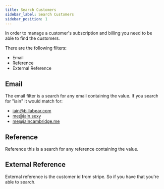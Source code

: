 ```yaml
---
title: Search Customers
sidebar_label: Search Customers
sidebar_position: 1
---
```

In order to manage a customer's subscription and billing you need to be able to find the customers. 

There are the following filters:

* Email
* Reference
* External Reference

## Email

The email filter is a search for any email containing the value. If you search for "iain" it would match for:

* iain@billabear.com
* me@iain.sexy
* me@iaincambridge.me

## Reference

Reference this is a search for any reference containing the value.

## External Reference

External reference is the customer id from stripe. So if you have that you're able to search.
